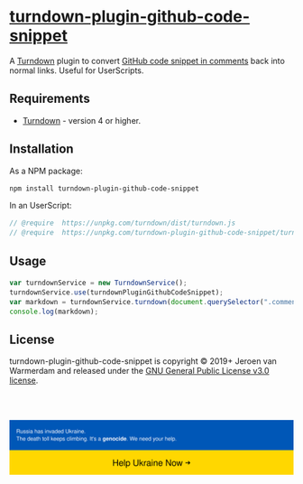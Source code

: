 # [turndown-plugin-github-code-snippet](https://github.com/jerone/turndown-plugin-github-code-snippet/)

A [Turndown](https://github.com/mixmark-io/turndown) plugin to convert [GitHub code snippet in comments](https://help.github.com/articles/creating-a-permanent-link-to-a-code-snippet/) back into normal links. Useful for UserScripts.

## Requirements

- [Turndown](https://github.com/mixmark-io/turndown) - version 4 or higher.

## Installation

As a NPM package:

```sh
npm install turndown-plugin-github-code-snippet
```

In an UserScript:

```js
// @require  https://unpkg.com/turndown/dist/turndown.js
// @require  https://unpkg.com/turndown-plugin-github-code-snippet/turndown-plugin-github-code-snippet.js
```

## Usage

```js
var turndownService = new TurndownService();
turndownService.use(turndownPluginGithubCodeSnippet);
var markdown = turndownService.turndown(document.querySelector(".comment"));
console.log(markdown);
```

## License

turndown-plugin-github-code-snippet is copyright &#169; 2019+ Jeroen van Warmerdam and released under the [GNU General Public License v3.0 license](https://github.com/jerone/turndown-plugin-github-code-snippet/blob/master/LICENSE).

<br/>
<br/>

[![Stand With Ukraine](https://raw.githubusercontent.com/vshymanskyy/StandWithUkraine/main/banner2-direct.svg)](https://stand-with-ukraine.pp.ua)